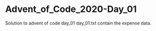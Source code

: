 # Advent_of_Code_2020-Day_01
Solution to advent of code day_01
day_01.txt contain the expense data.
